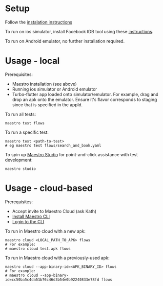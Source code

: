 # Setup

Follow the [instalation instructions](https://maestro.mobile.dev/getting-started/installing-maestro)

To run on ios simulator, install Facebook IDB tool using these [instructions](https://maestro.mobile.dev/getting-started/installing-maestro#connecting-to-your-device).

To run on Android emulator, no further installation required.

# Usage - local

Prerequisites:
- Maestro installation (see above)
- Running ios simulator or Android emulator
- Turbo-flutter app loaded onto simulator/emulator. For example, drag and drop an apk onto the emulator. Ensure it's flavor corresponds to staging since that is specified in the appId.

To run all tests:

```
maestro test flows
```

To run a specific test:

```
maestro test <path-to-test>
# eg maestro test flows/search_and_book.yaml
```


To spin up [Maestro Studio](https://maestro.mobile.dev/getting-started/maestro-studio) for point-and-click assistance with test development:

```
maestro studio
```

# Usage - cloud-based

Prerequisites:
- Accept invite to Maestro Cloud (ask Kath)
- [Install Maestro CLI](https://cloud.mobile.dev/getting-started/quickstart#id-1.-install-the-maestro-cli)
- [Login to the CLI](https://cloud.mobile.dev/getting-started/quickstart#id-2.-login-to-the-cli)

To run in Maestro cloud with a new apk:

```
maestro cloud <LOCAL_PATH_TO_APK> flows
# For example:
# maestro cloud test.apk flows
```

To run in Maestro cloud with a previously-used apk:

```
maestro cloud --app-binary-id=<APK_BINARY_ID> flows
# For example:
# maestro cloud --app-binary-id=cc50ba5c4da51b76c46d3b54e0b92240833e78fd flows
```
